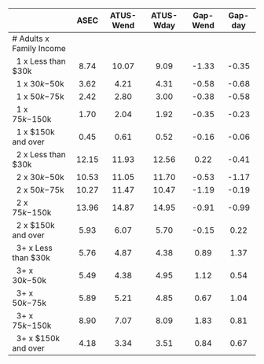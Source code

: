 
|                      |         ASEC |    ATUS-Wend |    ATUS-Wday |     Gap-Wend |      Gap-day |
| -------------------- | :----------: | :----------: | :----------: | :----------: | :----------: |
| # Adults x Family Income |              |              |              |              |              |
| &nbsp;&nbsp;1 x Less than $30k |         8.74 |        10.07 |         9.09 |        -1.33 |        -0.35 |
| &nbsp;&nbsp;1 x $30k-$50k |         3.62 |         4.21 |         4.31 |        -0.58 |        -0.68 |
| &nbsp;&nbsp;1 x $50k-$75k |         2.42 |         2.80 |         3.00 |        -0.38 |        -0.58 |
| &nbsp;&nbsp;1 x $75k-$150k |         1.70 |         2.04 |         1.92 |        -0.35 |        -0.23 |
| &nbsp;&nbsp;1 x $150k and over |         0.45 |         0.61 |         0.52 |        -0.16 |        -0.06 |
| &nbsp;&nbsp;2 x Less than $30k |        12.15 |        11.93 |        12.56 |         0.22 |        -0.41 |
| &nbsp;&nbsp;2 x $30k-$50k |        10.53 |        11.05 |        11.70 |        -0.53 |        -1.17 |
| &nbsp;&nbsp;2 x $50k-$75k |        10.27 |        11.47 |        10.47 |        -1.19 |        -0.19 |
| &nbsp;&nbsp;2 x $75k-$150k |        13.96 |        14.87 |        14.95 |        -0.91 |        -0.99 |
| &nbsp;&nbsp;2 x $150k and over |         5.93 |         6.07 |         5.70 |        -0.15 |         0.22 |
| &nbsp;&nbsp;3+ x Less than $30k |         5.76 |         4.87 |         4.38 |         0.89 |         1.37 |
| &nbsp;&nbsp;3+ x $30k-$50k |         5.49 |         4.38 |         4.95 |         1.12 |         0.54 |
| &nbsp;&nbsp;3+ x $50k-$75k |         5.89 |         5.21 |         4.85 |         0.67 |         1.04 |
| &nbsp;&nbsp;3+ x $75k-$150k |         8.90 |         7.07 |         8.09 |         1.83 |         0.81 |
| &nbsp;&nbsp;3+ x $150k and over |         4.18 |         3.34 |         3.51 |         0.84 |         0.67 |

